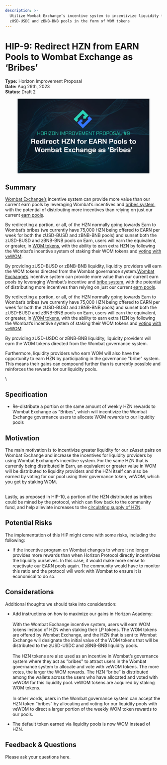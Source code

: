 ```yaml
---
description: >-
  Utilize Wombat Exchange’s incentive system to incentivize liquidity for
  zUSD-USDC and zBNB-BNB pools in the form of WOM tokens
---
```


# HIP-9: Redirect HZN from EARN Pools to Wombat Exchange as ‘Bribes’

**Type:** Horizon Improvement Proposal \
**Date:** Aug 29th, 2023\
**Status:** Draft 2

<figure><img src="../../../.gitbook/assets/3 (1).png" alt=""><figcaption></figcaption></figure>

## Summary

[Wombat Exchange’s](https://www.wombat.exchange/) incentive system can provide more value than our current earn pools by leveraging Wombat’s incentives and [bribes system](https://medium.com/wombat-exchange/so-what-on-earth-are-bribes-bfb3b6521ae), with the potential of distributing more incentives than relying on just our current [earn pools](https://genesis.horizonprotocol.com/earn).

By redirecting a portion, or all, of the HZN normally going towards Earn to Wombat’s bribes (we currently have 75,000 HZN being offered to EARN per week for both the zUSD-BUSD and zBNB-BNB pools) and sunset both the zUSD-BUSD and zBNB-BNB pools on Earn, users will earn the equivalent, or greater, in [WOM tokens](https://docs.wombat.exchange/docs/tokenomics/about-wom#what-is-wom), with the ability to earn extra HZN by following the Wombat’s incentive system of staking their WOM tokens and [voting with veWOM](https://medium.com/wombat-exchange/wombats-voting-gauge-47c9ee4c8341).

By providing zUSD-BUSD or zBNB-BNB liquidity, liquidity providers will earn the WOM tokens directed from the Wombat governance system.[Wombat Exchange’s](https://www.wombat.exchange/) incentive system can provide more value than our current earn pools by leveraging Wombat’s incentive and [bribe system](https://medium.com/wombat-exchange/so-what-on-earth-are-bribes-bfb3b6521ae), with the potential of distributing more incentives than relying on just our current [earn pools](https://genesis.horizonprotocol.com/earn).

By redirecting a portion, or all, of the HZN normally going towards Earn to Wombat’s bribes (we currently have 75,000 HZN being offered to EARN per week for both the zUSD-BUSD and zBNB-BNB pools) and sunset both the zUSD-BUSD and zBNB-BNB pools on Earn, users will earn the equivalent, or greater, in [WOM tokens](https://docs.wombat.exchange/docs/tokenomics/about-wom#what-is-wom), with the ability to earn extra HZN by following the Wombat’s incentive system of staking their WOM tokens and [voting with veWOM](https://medium.com/wombat-exchange/wombats-voting-gauge-47c9ee4c8341).

By providing zUSD-USDC or zBNB-BNB liquidity, liquidity providers will earn the WOM tokens directed from the Wombat governance system.

Furthermore, liquidity providers who earn WOM will also have the opportunity to earn HZN by participating in the governance "bribe" system. This means their gains can compound further than is currently possible and reinforces the rewards for our liquidity pools.

\


## Specification

* Re-distribute a portion or the same amount of weekly HZN rewards to Wombat Exchange as "Bribes", which will incentivize the Wombat Exchange governance users to allocate WOM rewards to our liquidity pools

## Motivation

The main motivation is to incentivize greater liquidity for our zAsset pairs on Wombat Exchange and increase the incentives for liquidity providers by using Wombat Exchange’s incentive system. For the same HZN that is currently being distributed in Earn, an equivalent or greater value in WOM will be distributed to liquidity providers and the HZN itself can also be earned by voting for our pool using their governance token, veWOM, which you get by staking WOM.

\
Lastly, as proposed in HIP-10, a portion of the HZN distributed as bribes could be mined by the protocol, which can flow back to the community fund, and help alleviate increases to the [circulating supply of HZN](https://dashboard.horizonprotocol.com/#staking).

## Potential Risks

The implementation of this HIP might come with some risks, including the following:

* If the incentive program on Wombat changes to where it no longer provides more rewards than when Horizon Protocol directly incentivizes the liquidity ourselves. In this case, it would make more sense to reactivate our EARN pools again. The community would have to monitor this ratio and the protocol will work with Wombat to ensure it is economical to do so.&#x20;

## Considerations

Additional thoughts we should take into consideration:

* Add instructions on how to maximize our gains in Horizon Academy:\
  \
  With the Wombat Exchange incentive system, users will earn WOM tokens instead of HZN when staking their LP tokens. The WOM tokens are offered by Wombat Exchange, and the HZN that is sent to Wombat Exchange will designate the initial value of the WOM tokens that will be distributed to the zUSD-USDC and zBNB-BNB liquidity pools.\
  \
  The HZN tokens are also used as an incentive in Wombat’s governance system where they act as "bribes" to attract users in the Wombat governance system to allocate and vote with veWOM tokens. The more votes, the larger the WOM rewards. The HZN “bribe” is distributed among the wallets across the users who have allocated and voted with veWOM for this liquidity pool. veWOM tokens are acquired by staking WOM tokens.\
  \
  In other words, users in the Wombat governance system can accept the HZN token “bribes” by allocating and voting for our liquidity pools with veWOM to direct a larger portion of the weekly WOM token rewards to our pools.



* The default token earned via liquidity pools is now WOM instead of HZN.

&#x20;

## Feedback & Questions

Please ask your questions here.
